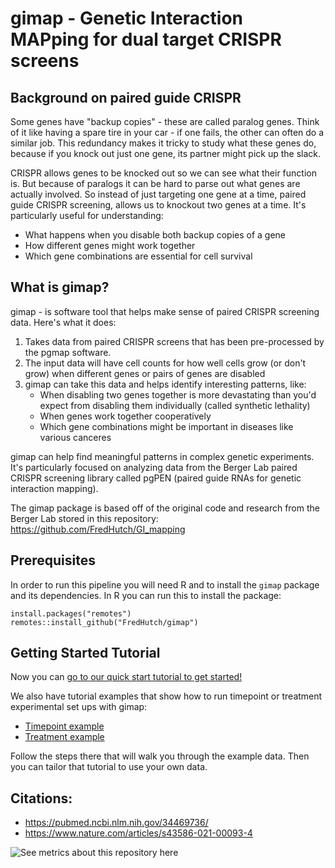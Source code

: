 # gimap - Genetic Interaction MAPping for dual target CRISPR screens

## Background on paired guide CRISPR
Some genes have "backup copies" - these are called paralog genes. Think of it like having a spare tire in your car - if one fails, the other can often do a similar job. This redundancy makes it tricky to study what these genes do, because if you knock out just one gene, its partner might pick up the slack.

CRISPR allows genes to be knocked out so we can see what their function is. But because of paralogs it can be hard to parse out what genes are actually involved. So instead of just targeting one gene at a time, paired guide CRISPR screening, allows us to knockout two genes at a time.
It's particularly useful for understanding:
- What happens when you disable both backup copies of a gene
- How different genes might work together
- Which gene combinations are essential for cell survival

## What is gimap?
gimap - is software tool that helps make sense of paired CRISPR screening data. Here's what it does:
1. Takes data from paired CRISPR screens that has been pre-processed by the pgmap software. 
2. The input data will have cell counts for how well cells grow (or don't grow) when different genes or pairs of genes are disabled
3. gimap can take this data and helps identify interesting patterns, like:
   - When disabling two genes together is more devastating than you'd expect from disabling them individually (called synthetic lethality)
   - When genes work together cooperatively
   - Which gene combinations might be important in diseases like various canceres

gimap can help find meaningful patterns in complex genetic experiments. It's particularly focused on analyzing data from the Berger Lab paired CRISPR screening library called pgPEN (paired guide RNAs for genetic interaction mapping).

The gimap package is based off of the original code and research from the Berger Lab stored in this repository: https://github.com/FredHutch/GI_mapping

## Prerequisites

In order to run this pipeline you will need R and to install the `gimap` package and its dependencies. In R you can run this to install the package:
```
install.packages("remotes")
remotes::install_github("FredHutch/gimap")
```

## Getting Started Tutorial

Now you can [go to our quick start tutorial to get started!](https://fredhutch.github.io/gimap/articles/quick-start.html)

We also have tutorial examples that show how to run timepoint or treatment experimental set ups with gimap:

- [Timepoint example](https://fredhutch.github.io/gimap/articles/timepoint-example.html)
- [Treatment example](https://fredhutch.github.io/gimap/articles/treatment-example.html)

Follow the steps there that will walk you through the example data. Then you can tailor that tutorial to use your own data.

## Citations: 
- https://pubmed.ncbi.nlm.nih.gov/34469736/
- https://www.nature.com/articles/s43586-021-00093-4

![See metrics about this repository here](https://cauldron.io/project/8779/stats.svg)
